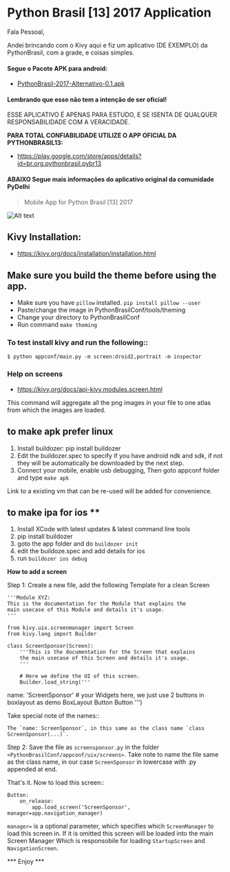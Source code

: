 Python Brasil [13] 2017 Application
=============================

Fala Pessoal,

Andei brincando com o Kivy aqui e fiz um aplicativo (DE EXEMPLO) da PythonBrasil, com a grade, e coisas simples.

#### Segue o Pacote APK para android:
 - [PythonBrasil-2017-Alternativo-0.1.apk](https://github.com/samukasmk/pythonbrasil_mobile/blob/master/PythonBrasil-2017-Alternativo-0.1.apk)

#### Lembrando que esse não tem a intenção de ser oficial!

ESSE APLICATIVO É APENAS PARA ESTUDO, E SE ISENTA DE QUALQUER RESPONSABILIDADE COM A VERACIDADE.

**PARA TOTAL CONFIABILIDADE UTILIZE O APP OFICIAL DA PYTHONBRASIL13:**
- https://play.google.com/store/apps/details?id=br.org.pythonbrasil.pybr13


#### ABAIXO Segue mais informações do aplicativo original da comunidade PyDelhi


> Mobile App for Python Brasil [13] 2017

![Alt text](screen.png?raw=true "Optional Title")

## Kivy Installation:
- https://kivy.org/docs/installation/installation.html

## Make sure you build the theme before using the app.
   - Make sure you have `pillow` installed. `pip install pillow --user`
   - Paste/change the image in PythonBrasilConf/tools/theming
   - Change your directory to PythonBrasilConf
   - Run command ``make theming``

### To test install kivy and run the following::

    $ python appconf/main.py -m screen:droid2,portrait -m inspector

### Help on screens
- https://kivy.org/docs/api-kivy.modules.screen.html


This command will aggregate all the png images in your file to one atlas
from which the images are loaded.

## to make apk **prefer linux**

1. Install buildozer: pip install buildozer
2. Edit the buildozer.spec to specify if you have android ndk and sdk,
   if not they will be automatically be downloaded by the next step.
3. Connect your mobile, enable usb debugging, Then goto appconf
   folder and type `make apk`

Link to a existing vm that can be re-used will be added for convenience.

## to make ipa for ios **

1. Install XCode with latest updates & latest command line tools
2. pip install buildozer
3. goto the app folder and do `buildozer init`
4. edit the buildoze.spec and add details for ios
5. run `buildozer ios debug`

**How to add a screen**

Step 1: Create a new file, add the following Template for a clean Screen

	'''Module XYZ:
	This is the documentation for the Module that explains the
	main usecase of this Module and details it's usage.
	'''

	from kivy.uix.screenmanager import Screen
	from kivy.lang import Builder

	class ScreenSponsor(Screen):
	    '''This is the documentation for the Screen that explains
	    the main usecase of this Screen and details it's usage.
	    '''

	    # Here we define the UI of this screen.
	    Builder.load_string('''
<ScreenSponsor>
	name: 'ScreenSponsor'
	# your Widgets here,  we just use 2 buttons in boxlayout as demo
	BoxLayout
	    Button
	    Button
	''')

Take special note of the names::

    The `name: ScreenSponsor`, in this same as the class name `class ScreenSponsor(...)`.


Step 2: Save the file as `screensponsor.py` in the folder `<PythonBrasilConf/appconf/uix/screens>`. Take note to name the file same as the class name,  in our case `ScreenSponsor` in lowercase with .py appended at end.

That's it. Now to load this screen::

    Button:
    	on_release:
            app.load_screen('ScreenSponsor', manager=app.navigation_manager)

`manager=` is a optional parameter, which specifies which `ScreenManager` to load this screen in.
If it is omitted this screen will be loaded into the main Screen Manager Which is responsobile for loading `StartupScreen` and `NavigationScreen`.


***   Enjoy   ***
